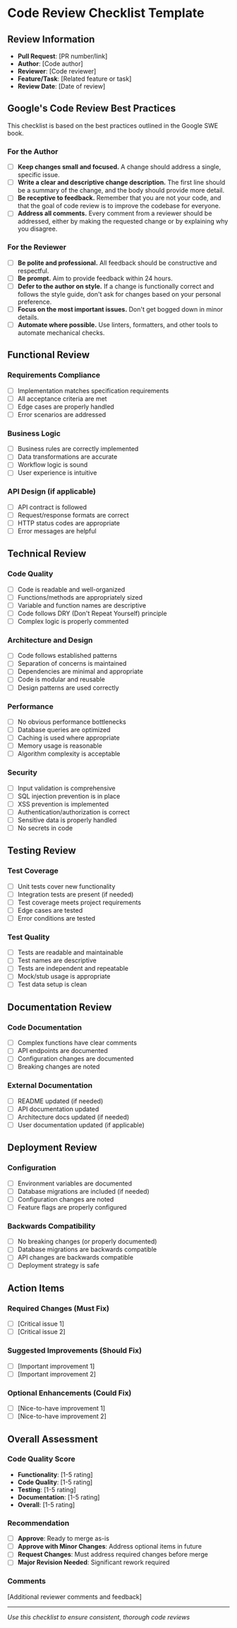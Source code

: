 # Code Review Checklist Template

## Review Information
- **Pull Request**: [PR number/link]
- **Author**: [Code author]
- **Reviewer**: [Code reviewer]
- **Feature/Task**: [Related feature or task]
- **Review Date**: [Date of review]

## Google's Code Review Best Practices
This checklist is based on the best practices outlined in the Google SWE book.

### For the Author
- [ ] **Keep changes small and focused.** A change should address a single, specific issue.
- [ ] **Write a clear and descriptive change description.** The first line should be a summary of the change, and the body should provide more detail.
- [ ] **Be receptive to feedback.** Remember that you are not your code, and that the goal of code review is to improve the codebase for everyone.
- [ ] **Address all comments.** Every comment from a reviewer should be addressed, either by making the requested change or by explaining why you disagree.

### For the Reviewer
- [ ] **Be polite and professional.** All feedback should be constructive and respectful.
- [ ] **Be prompt.** Aim to provide feedback within 24 hours.
- [ ] **Defer to the author on style.** If a change is functionally correct and follows the style guide, don't ask for changes based on your personal preference.
- [ ] **Focus on the most important issues.** Don't get bogged down in minor details.
- [ ] **Automate where possible.** Use linters, formatters, and other tools to automate mechanical checks.

## Functional Review
### Requirements Compliance
- [ ] Implementation matches specification requirements
- [ ] All acceptance criteria are met
- [ ] Edge cases are properly handled
- [ ] Error scenarios are addressed

### Business Logic
- [ ] Business rules are correctly implemented
- [ ] Data transformations are accurate
- [ ] Workflow logic is sound
- [ ] User experience is intuitive

### API Design (if applicable)
- [ ] API contract is followed
- [ ] Request/response formats are correct
- [ ] HTTP status codes are appropriate
- [ ] Error messages are helpful

## Technical Review
### Code Quality
- [ ] Code is readable and well-organized
- [ ] Functions/methods are appropriately sized
- [ ] Variable and function names are descriptive
- [ ] Code follows DRY (Don't Repeat Yourself) principle
- [ ] Complex logic is properly commented

### Architecture and Design
- [ ] Code follows established patterns
- [ ] Separation of concerns is maintained
- [ ] Dependencies are minimal and appropriate
- [ ] Code is modular and reusable
- [ ] Design patterns are used correctly

### Performance
- [ ] No obvious performance bottlenecks
- [ ] Database queries are optimized
- [ ] Caching is used where appropriate
- [ ] Memory usage is reasonable
- [ ] Algorithm complexity is acceptable

### Security
- [ ] Input validation is comprehensive
- [ ] SQL injection prevention is in place
- [ ] XSS prevention is implemented
- [ ] Authentication/authorization is correct
- [ ] Sensitive data is properly handled
- [ ] No secrets in code

## Testing Review
### Test Coverage
- [ ] Unit tests cover new functionality
- [ ] Integration tests are present (if needed)
- [ ] Test coverage meets project requirements
- [ ] Edge cases are tested
- [ ] Error conditions are tested

### Test Quality
- [ ] Tests are readable and maintainable
- [ ] Test names are descriptive
- [ ] Tests are independent and repeatable
- [ ] Mock/stub usage is appropriate
- [ ] Test data setup is clean

## Documentation Review
### Code Documentation
- [ ] Complex functions have clear comments
- [ ] API endpoints are documented
- [ ] Configuration changes are documented
- [ ] Breaking changes are noted

### External Documentation
- [ ] README updated (if needed)
- [ ] API documentation updated
- [ ] Architecture docs updated (if needed)
- [ ] User documentation updated (if applicable)

## Deployment Review
### Configuration
- [ ] Environment variables are documented
- [ ] Database migrations are included (if needed)
- [ ] Configuration changes are noted
- [ ] Feature flags are properly configured

### Backwards Compatibility
- [ ] No breaking changes (or properly documented)
- [ ] Database migrations are backwards compatible
- [ ] API changes are backwards compatible
- [ ] Deployment strategy is safe

## Action Items
### Required Changes (Must Fix)
- [ ] [Critical issue 1]
- [ ] [Critical issue 2]

### Suggested Improvements (Should Fix)
- [ ] [Important improvement 1]
- [ ] [Important improvement 2]

### Optional Enhancements (Could Fix)
- [ ] [Nice-to-have improvement 1]
- [ ] [Nice-to-have improvement 2]

## Overall Assessment
### Code Quality Score
- **Functionality**: [1-5 rating]
- **Code Quality**: [1-5 rating]
- **Testing**: [1-5 rating]
- **Documentation**: [1-5 rating]
- **Overall**: [1-5 rating]

### Recommendation
- [ ] **Approve**: Ready to merge as-is
- [ ] **Approve with Minor Changes**: Address optional items in future
- [ ] **Request Changes**: Must address required changes before merge
- [ ] **Major Revision Needed**: Significant rework required

### Comments
[Additional reviewer comments and feedback]

---
*Use this checklist to ensure consistent, thorough code reviews*
